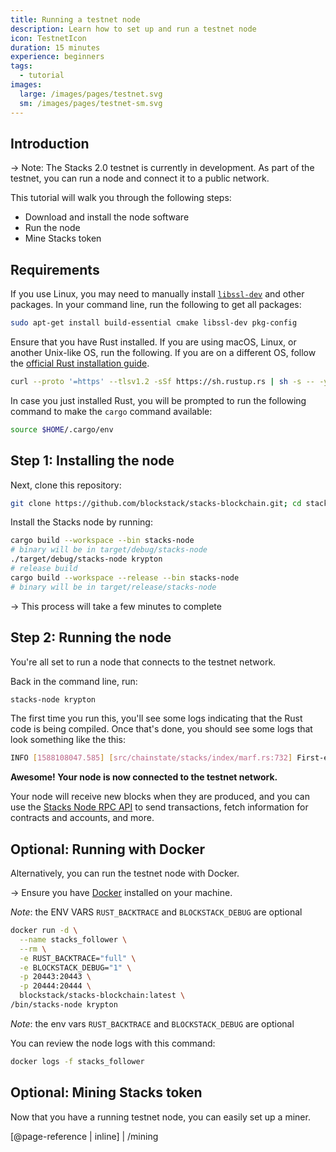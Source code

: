 ```yaml
---
title: Running a testnet node
description: Learn how to set up and run a testnet node
icon: TestnetIcon
duration: 15 minutes
experience: beginners
tags:
  - tutorial
images:
  large: /images/pages/testnet.svg
  sm: /images/pages/testnet-sm.svg
---
```


## Introduction

-> Note: The Stacks 2.0 testnet is currently in development. As part of the testnet, you can run a node and connect it to a public network.

This tutorial will walk you through the following steps:

- Download and install the node software
- Run the node
- Mine Stacks token

## Requirements

If you use Linux, you may need to manually install [`libssl-dev`](https://wiki.openssl.org/index.php/Libssl_API) and other packages. In your command line, run the following to get all packages:

```bash
sudo apt-get install build-essential cmake libssl-dev pkg-config
```

Ensure that you have Rust installed. If you are using macOS, Linux, or another Unix-like OS, run the following. If you are on a different OS, follow the [official Rust installation guide](https://www.rust-lang.org/tools/install).

```bash
curl --proto '=https' --tlsv1.2 -sSf https://sh.rustup.rs | sh -s -- -y
```

In case you just installed Rust, you will be prompted to run the following command to make the `cargo` command available:

```bash
source $HOME/.cargo/env
```

## Step 1: Installing the node

Next, clone this repository:

```bash
git clone https://github.com/blockstack/stacks-blockchain.git; cd stacks-blockchain
```

Install the Stacks node by running:

```bash
cargo build --workspace --bin stacks-node
# binary will be in target/debug/stacks-node
./target/debug/stacks-node krypton
# release build
cargo build --workspace --release --bin stacks-node
# binary will be in target/release/stacks-node
```

-> This process will take a few minutes to complete

## Step 2: Running the node

You're all set to run a node that connects to the testnet network.

Back in the command line, run:

```bash
stacks-node krypton
```

The first time you run this, you'll see some logs indicating that the Rust code is being compiled. Once that's done, you should see some logs that look something like the this:

```bash
INFO [1588108047.585] [src/chainstate/stacks/index/marf.rs:732] First-ever block 0f9188f13cb7b2c71f2a335e3a4fc328bf5beb436012afca590b1a11466e2206
```

**Awesome! Your node is now connected to the testnet network.**

Your node will receive new blocks when they are produced, and you can use the [Stacks Node RPC API](/references/stacks-blockchain-api#stacks-node-rpc-api) to send transactions, fetch information for contracts and accounts, and more.

## Optional: Running with Docker

Alternatively, you can run the testnet node with Docker.

-> Ensure you have [Docker](https://docs.docker.com/get-docker/) installed on your machine.

*Note*: the ENV VARS `RUST_BACKTRACE` and `BLOCKSTACK_DEBUG` are optional

```bash
docker run -d \
  --name stacks_follower \
  --rm \
  -e RUST_BACKTRACE="full" \
  -e BLOCKSTACK_DEBUG="1" \
  -p 20443:20443 \
  -p 20444:20444 \
  blockstack/stacks-blockchain:latest \
/bin/stacks-node krypton
```
*Note*: the env vars `RUST_BACKTRACE` and `BLOCKSTACK_DEBUG` are optional

You can review the node logs with this command:

```bash
docker logs -f stacks_follower
```

## Optional: Mining Stacks token

Now that you have a running testnet node, you can easily set up a miner.

[@page-reference | inline]
| /mining
